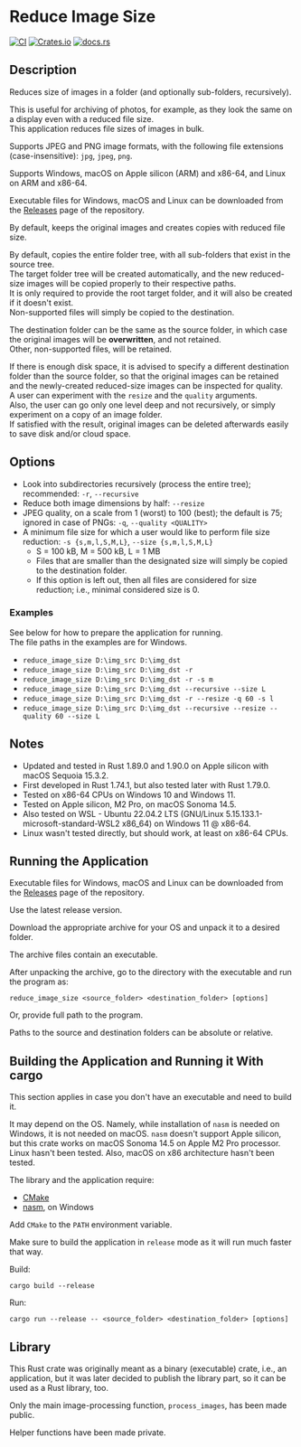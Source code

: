 # Reduce Image Size

[![CI](https://github.com/ivanbgd/reduce-image-size-rust/actions/workflows/ci.yml/badge.svg)](https://github.com/ivanbgd/reduce-image-size-rust/actions/workflows/ci.yml)
[![Crates.io](https://img.shields.io/crates/v/reduce_image_size.svg)](https://crates.io/crates/reduce_image_size)
[![docs.rs](https://docs.rs/reduce_image_size/badge.svg)](https://docs.rs/reduce_image_size/)

## Description
Reduces size of images in a folder (and optionally sub-folders, recursively).

This is useful for archiving of photos, for example, as they look the same on a display even with a reduced file size.  
This application reduces file sizes of images in bulk.

Supports JPEG and PNG image formats, with the following file extensions (case-insensitive): `jpg`, `jpeg`, `png`.

Supports Windows, macOS on Apple silicon (ARM) and x86-64, and Linux on ARM and x86-64.

Executable files for Windows, macOS and Linux can be downloaded from
the [Releases](https://github.com/ivanbgd/reduce-image-size-rust/releases) page of the repository.

By default, keeps the original images and creates copies with reduced file size.

By default, copies the entire folder tree, with all sub-folders that exist in the source tree.  
The target folder tree will be created automatically,
and the new reduced-size images will be copied properly to their respective paths.  
It is only required to provide the root target folder, and it will also be created if it doesn't exist.  
Non-supported files will simply be copied to the destination.

The destination folder can be the same as the source folder, in which case the original images will be **overwritten**,
and not retained.  
Other, non-supported files, will be retained.

If there is enough disk space, it is advised to specify a different destination folder than the source folder,
so that the original images can be retained and the newly-created reduced-size images can be inspected for quality.  
A user can experiment with the `resize` and the `quality` arguments.  
Also, the user can go only one level deep and not recursively, or simply experiment on a copy of an image folder.  
If satisfied with the result, original images can be deleted afterwards easily to save disk and/or cloud space.

## Options
- Look into subdirectories recursively (process the entire tree); recommended: `-r`, `--recursive`
- Reduce both image dimensions by half: `--resize`
- JPEG quality, on a scale from 1 (worst) to 100 (best); the default is 75; ignored in case of PNGs:
  `-q`, `--quality <QUALITY>`
- A minimum file size for which a user would like to perform file size reduction:
  `-s {s,m,l,S,M,L}`, `--size {s,m,l,S,M,L}`
    - S = 100 kB, M = 500 kB, L = 1 MB
    - Files that are smaller than the designated size will simply be copied to the destination folder.
    - If this option is left out, then all files are considered for size reduction; i.e., minimal considered size is 0.

### Examples
See below for how to prepare the application for running.  
The file paths in the examples are for Windows.
- `reduce_image_size D:\img_src D:\img_dst`
- `reduce_image_size D:\img_src D:\img_dst -r`
- `reduce_image_size D:\img_src D:\img_dst -r -s m`
- `reduce_image_size D:\img_src D:\img_dst --recursive --size L`
- `reduce_image_size D:\img_src D:\img_dst -r --resize -q 60 -s l`
- `reduce_image_size D:\img_src D:\img_dst --recursive --resize --quality 60 --size L`

## Notes
- Updated and tested in Rust 1.89.0 and 1.90.0 on Apple silicon with macOS Sequoia 15.3.2.
- First developed in Rust 1.74.1, but also tested later with Rust 1.79.0.
- Tested on x86-64 CPUs on Windows 10 and Windows 11.
- Tested on Apple silicon, M2 Pro, on macOS Sonoma 14.5.
- Also tested on WSL - Ubuntu 22.04.2 LTS (GNU/Linux 5.15.133.1-microsoft-standard-WSL2 x86_64) on Windows 11 @ x86-64.
- Linux wasn't tested directly, but should work, at least on x86-64 CPUs.

## Running the Application
Executable files for Windows, macOS and Linux can be downloaded from
the [Releases](https://github.com/ivanbgd/reduce-image-size-rust/releases) page of the repository.

Use the latest release version.

Download the appropriate archive for your OS and unpack it to a desired folder.

The archive files contain an executable.

After unpacking the archive, go to the directory with the executable and run the program as:  

```shell
reduce_image_size <source_folder> <destination_folder> [options]
```

Or, provide full path to the program.

Paths to the source and destination folders can be absolute or relative.

## Building the Application and Running it With cargo
This section applies in case you don't have an executable and need to build it.

It may depend on the OS. Namely, while installation of `nasm` is needed on Windows, it is not needed on macOS.
`nasm` doesn't support Apple silicon, but this crate works on macOS Sonoma 14.5 on Apple M2 Pro processor.
Linux hasn't been tested. Also, macOS on x86 architecture hasn't been tested.

The library and the application require:
- [CMake](https://cmake.org/download/)
- [nasm](https://www.nasm.us/), on Windows

Add `CMake` to the `PATH` environment variable.

Make sure to build the application in `release` mode as it will run much faster that way.

Build:
```shell
cargo build --release
```

Run:
```shell
cargo run --release -- <source_folder> <destination_folder> [options]
```

## Library
This Rust crate was originally meant as a binary (executable) crate, i.e., an application,
but it was later decided to publish the library part, so it can be used as a Rust library, too.

Only the main image-processing function, `process_images`, has been made public.

Helper functions have been made private.
